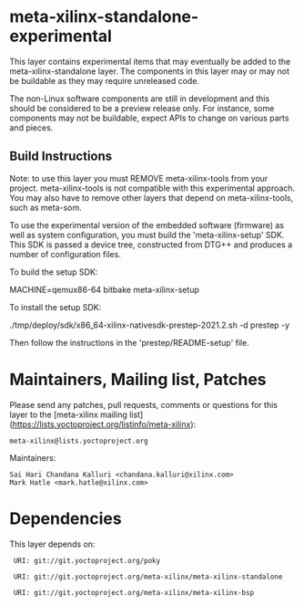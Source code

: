meta-xilinx-standalone-experimental
===================================
This layer contains experimental items that may eventually be added
to the meta-xilinx-standalone layer.  The components in this layer
may or may not be buildable as they may require unreleased code.

The non-Linux software components are still in development and
this should be considered to be a preview release only.  For instance,
some components may not be buildable, expect APIs to change on various
parts and pieces.

Build Instructions
------------------
Note: to use this layer you must REMOVE meta-xilinx-tools from your
project.  meta-xilinx-tools is not compatible with this experimental
approach.  You may also have to remove other layers that depend
on meta-xilinx-tools, such as meta-som.

To use the experimental version of the embedded software (firmware)
as well as system configuration, you must build the 'meta-xilinx-setup'
SDK.  This SDK is passed a device tree, constructed from DTG++ and
produces a number of configuration files.

To build the setup SDK:

MACHINE=qemux86-64 bitbake meta-xilinx-setup

To install the setup SDK:

./tmp/deploy/sdk/x86_64-xilinx-nativesdk-prestep-2021.2.sh -d prestep -y

Then follow the instructions in the 'prestep/README-setup' file.


Maintainers, Mailing list, Patches
==================================

Please send any patches, pull requests, comments or questions for this 
layer to the [meta-xilinx mailing list]
(https://lists.yoctoproject.org/listinfo/meta-xilinx):

	meta-xilinx@lists.yoctoproject.org

Maintainers:

	Sai Hari Chandana Kalluri <chandana.kalluri@xilinx.com>
	Mark Hatle <mark.hatle@xilinx.com>

Dependencies
============

This layer depends on:

     URI: git://git.yoctoproject.org/poky

     URI: git://git.yoctoproject.org/meta-xilinx/meta-xilinx-standalone

     URI: git://git.yoctoproject.org/meta-xilinx/meta-xilinx-bsp
